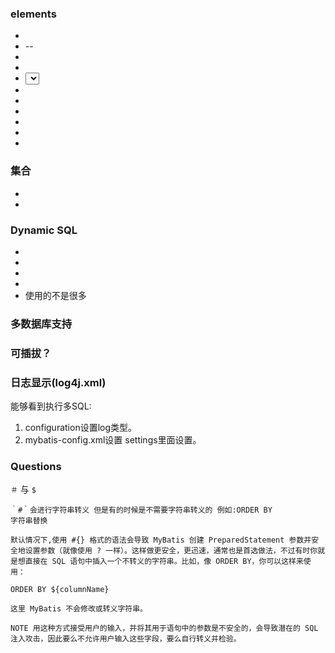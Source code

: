 
### elements

* <mapper>
* <ResultMap>-<id>-<result>
* <insert>
* <update> 
* <select>
* <delete>
* <sql>
* <paramType>
* <paramMap>
* <resultType>
* <resultMap>

### 集合

 * <associate>
 * <collections>
 
### Dynamic SQL

 * <if>
 * <choose> <when> <otherwise>
 * <trim> <where> <set>
 * <foreach>
 * <bind> 使用的不是很多
 
 ### 多数据库支持
 
 ### 可插拔？

### 日志显示(log4j.xml)

能够看到执行多SQL:

1. configuration设置log类型。
2. mybatis-config.xml设置 settings里面设置。

### Questions

`＃` 与 `$`

```
｀#｀会进行字符串转义 但是有的时候是不需要字符串转义的 例如:ORDER BY
字符串替换

默认情况下,使用 #{} 格式的语法会导致 MyBatis 创建 PreparedStatement 参数并安全地设置参数（就像使用 ? 一样）。这样做更安全，更迅速，通常也是首选做法，不过有时你就是想直接在 SQL 语句中插入一个不转义的字符串。比如，像 ORDER BY，你可以这样来使用：

ORDER BY ${columnName}

这里 MyBatis 不会修改或转义字符串。

NOTE 用这种方式接受用户的输入，并将其用于语句中的参数是不安全的，会导致潜在的 SQL 注入攻击，因此要么不允许用户输入这些字段，要么自行转义并检验。 
```


